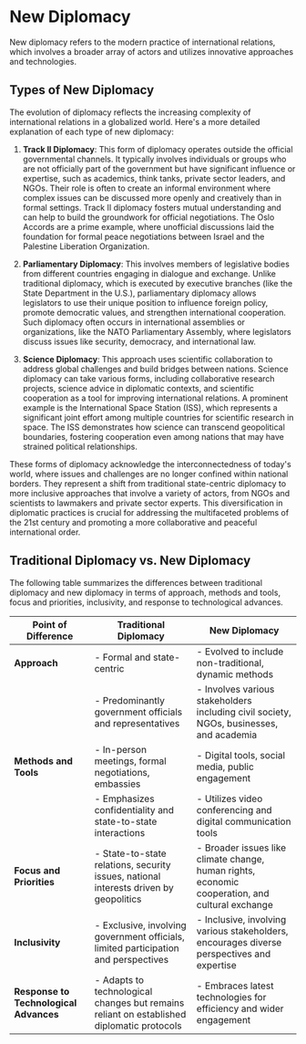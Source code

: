 
# New Diplomacy

New diplomacy refers to the modern practice of international relations, which involves a broader array of actors and utilizes innovative approaches and technologies.

## Types of New Diplomacy

The evolution of diplomacy reflects the increasing complexity of international relations in a globalized world. Here's a more detailed explanation of each type of new diplomacy:

1. **Track II Diplomacy**: This form of diplomacy operates outside the official governmental channels. It typically involves individuals or groups who are not officially part of the government but have significant influence or expertise, such as academics, think tanks, private sector leaders, and NGOs. Their role is often to create an informal environment where complex issues can be discussed more openly and creatively than in formal settings. Track II diplomacy fosters mutual understanding and can help to build the groundwork for official negotiations. The Oslo Accords are a prime example, where unofficial discussions laid the foundation for formal peace negotiations between Israel and the Palestine Liberation Organization.

2. **Parliamentary Diplomacy**: This involves members of legislative bodies from different countries engaging in dialogue and exchange. Unlike traditional diplomacy, which is executed by executive branches (like the State Department in the U.S.), parliamentary diplomacy allows legislators to use their unique position to influence foreign policy, promote democratic values, and strengthen international cooperation. Such diplomacy often occurs in international assemblies or organizations, like the NATO Parliamentary Assembly, where legislators discuss issues like security, democracy, and international law.

3. **Science Diplomacy**: This approach uses scientific collaboration to address global challenges and build bridges between nations. Science diplomacy can take various forms, including collaborative research projects, science advice in diplomatic contexts, and scientific cooperation as a tool for improving international relations. A prominent example is the International Space Station (ISS), which represents a significant joint effort among multiple countries for scientific research in space. The ISS demonstrates how science can transcend geopolitical boundaries, fostering cooperation even among nations that may have strained political relationships.

These forms of diplomacy acknowledge the interconnectedness of today's world, where issues and challenges are no longer confined within national borders. They represent a shift from traditional state-centric diplomacy to more inclusive approaches that involve a variety of actors, from NGOs and scientists to lawmakers and private sector experts. This diversification in diplomatic practices is crucial for addressing the multifaceted problems of the 21st century and promoting a more collaborative and peaceful international order.



## Traditional Diplomacy vs. New Diplomacy

The following table summarizes the differences between traditional diplomacy and new diplomacy in terms of approach, methods and tools, focus and priorities, inclusivity, and response to technological advances.

| Point of Difference   | Traditional Diplomacy                                                                                            | New Diplomacy                                                                                                               |
|-----------------------|-----------------------------------------------------------------------------------------------------------------|-----------------------------------------------------------------------------------------------------------------------------|
| **Approach**          | - Formal and state-centric                                                                                      | - Evolved to include non-traditional, dynamic methods                                                                      |
|                       | - Predominantly government officials and representatives                                                        | - Involves various stakeholders including civil society, NGOs, businesses, and academia                                    |
| **Methods and Tools** | - In-person meetings, formal negotiations, embassies                                                            | - Digital tools, social media, public engagement                                                                            |
|                       | - Emphasizes confidentiality and state-to-state interactions                                                    | - Utilizes video conferencing and digital communication tools                                                              |
| **Focus and Priorities** | - State-to-state relations, security issues, national interests driven by geopolitics                         | - Broader issues like climate change, human rights, economic cooperation, and cultural exchange                            |
| **Inclusivity**      | - Exclusive, involving government officials, limited participation and perspectives                              | - Inclusive, involving various stakeholders, encourages diverse perspectives and expertise                                  |
| **Response to Technological Advances** | - Adapts to technological changes but remains reliant on established diplomatic protocols                     | - Embraces latest technologies for efficiency and wider engagement                                                         |

